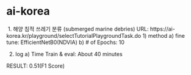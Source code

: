 # ai-korea

<image classification>
1. 해양 침적 쓰레기 분류 (submerged marine debries)
  URL: https://ai-korea.kr/playground/selectTutorialPlaygroundTask.do
  1) method
    a) fine tune: EfficientNetB0(NDVIA)
    b) # of Epochs: 10
    
  2) log
    a) Time
      Train & eval: About 40 minutes
    
  RESULT: 0.51(F1 Score)
